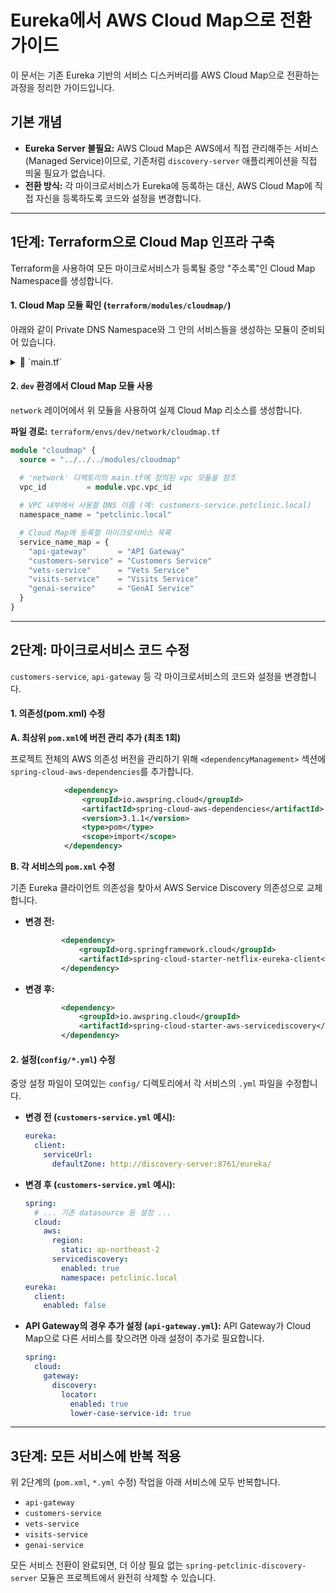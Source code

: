# Eureka에서 AWS Cloud Map으로 전환 가이드

이 문서는 기존 Eureka 기반의 서비스 디스커버리를 AWS Cloud Map으로 전환하는 과정을 정리한 가이드입니다.

## 기본 개념

- **Eureka Server 불필요:** AWS Cloud Map은 AWS에서 직접 관리해주는 서비스(Managed Service)이므로, 기존처럼 `discovery-server` 애플리케이션을 직접 띄울 필요가 없습니다.
- **전환 방식:** 각 마이크로서비스가 Eureka에 등록하는 대신, AWS Cloud Map에 직접 자신을 등록하도록 코드와 설정을 변경합니다.

---

## 1단계: Terraform으로 Cloud Map 인프라 구축

Terraform을 사용하여 모든 마이크로서비스가 등록될 중앙 "주소록"인 Cloud Map Namespace를 생성합니다.

#### 1. Cloud Map 모듈 확인 (`terraform/modules/cloudmap/`)

아래와 같이 Private DNS Namespace와 그 안의 서비스들을 생성하는 모듈이 준비되어 있습니다.

<details>
<summary>📄 `main.tf`</summary>

```terraform
resource "aws_service_discovery_private_dns_namespace" "this" {
  name        = var.namespace_name
  description = "Petclinic 마이크로서비스용 Private DNS 네임스페이스"
  vpc         = var.vpc_id
}

resource "aws_service_discovery_service" "this" {
  for_each = var.service_name_map

  name        = each.key
  description = each.value

  dns_config {
    namespace_id = aws_service_discovery_private_dns_namespace.this.id

    dns_records {
      ttl  = 10
      type = "A"
    }

    routing_policy = "MULTIVALUE"
  }

  health_check_custom_config {
    failure_threshold = 1
  }
}
```
</details>

#### 2. `dev` 환경에서 Cloud Map 모듈 사용

`network` 레이어에서 위 모듈을 사용하여 실제 Cloud Map 리소스를 생성합니다.

**파일 경로:** `terraform/envs/dev/network/cloudmap.tf`

```terraform
module "cloudmap" {
  source = "../../../modules/cloudmap"

  # 'network' 디렉토리의 main.tf에 정의된 vpc 모듈을 참조
  vpc_id         = module.vpc.vpc_id
  
  # VPC 내부에서 사용할 DNS 이름 (예: customers-service.petclinic.local)
  namespace_name = "petclinic.local"

  # Cloud Map에 등록할 마이크로서비스 목록
  service_name_map = {
    "api-gateway"       = "API Gateway"
    "customers-service" = "Customers Service"
    "vets-service"      = "Vets Service"
    "visits-service"    = "Visits Service"
    "genai-service"     = "GenAI Service"
  }
}
```

---

## 2단계: 마이크로서비스 코드 수정

`customers-service`, `api-gateway` 등 각 마이크로서비스의 코드와 설정을 변경합니다.

#### 1. 의존성(pom.xml) 수정

**A. 최상위 `pom.xml`에 버전 관리 추가 (최초 1회)**

프로젝트 전체의 AWS 의존성 버전을 관리하기 위해 `<dependencyManagement>` 섹션에 `spring-cloud-aws-dependencies`를 추가합니다.

```xml
            <dependency>
                <groupId>io.awspring.cloud</groupId>
                <artifactId>spring-cloud-aws-dependencies</artifactId>
                <version>3.1.1</version>
                <type>pom</type>
                <scope>import</scope>
            </dependency>
```

**B. 각 서비스의 `pom.xml` 수정**

기존 Eureka 클라이언트 의존성을 찾아서 AWS Service Discovery 의존성으로 교체합니다.

- **변경 전:**
  ```xml
          <dependency>
              <groupId>org.springframework.cloud</groupId>
              <artifactId>spring-cloud-starter-netflix-eureka-client</artifactId>
          </dependency>
  ```

- **변경 후:**
  ```xml
          <dependency>
              <groupId>io.awspring.cloud</groupId>
              <artifactId>spring-cloud-starter-aws-servicediscovery</artifactId>
          </dependency>
  ```

#### 2. 설정(`config/*.yml`) 수정

중앙 설정 파일이 모여있는 `config/` 디렉토리에서 각 서비스의 `.yml` 파일을 수정합니다.

- **변경 전 (`customers-service.yml` 예시):**
  ```yaml
  eureka:
    client:
      serviceUrl:
        defaultZone: http://discovery-server:8761/eureka/
  ```

- **변경 후 (`customers-service.yml` 예시):**
  ```yaml
  spring:
    # ... 기존 datasource 등 설정 ...
    cloud:
      aws:
        region:
          static: ap-northeast-2
        servicediscovery:
          enabled: true
          namespace: petclinic.local
  eureka:
    client:
      enabled: false
  ```

- **API Gateway의 경우 추가 설정 (`api-gateway.yml`):**
  API Gateway가 Cloud Map으로 다른 서비스를 찾으려면 아래 설정이 추가로 필요합니다.
  ```yaml
  spring:
    cloud:
      gateway:
        discovery:
          locator:
            enabled: true
            lower-case-service-id: true 
  ```

---

## 3단계: 모든 서비스에 반복 적용

위 2단계의 (`pom.xml`, `*.yml` 수정) 작업을 아래 서비스에 모두 반복합니다.

- `api-gateway`
- `customers-service`
- `vets-service`
- `visits-service`
- `genai-service`

모든 서비스 전환이 완료되면, 더 이상 필요 없는 `spring-petclinic-discovery-server` 모듈은 프로젝트에서 완전히 삭제할 수 있습니다.
